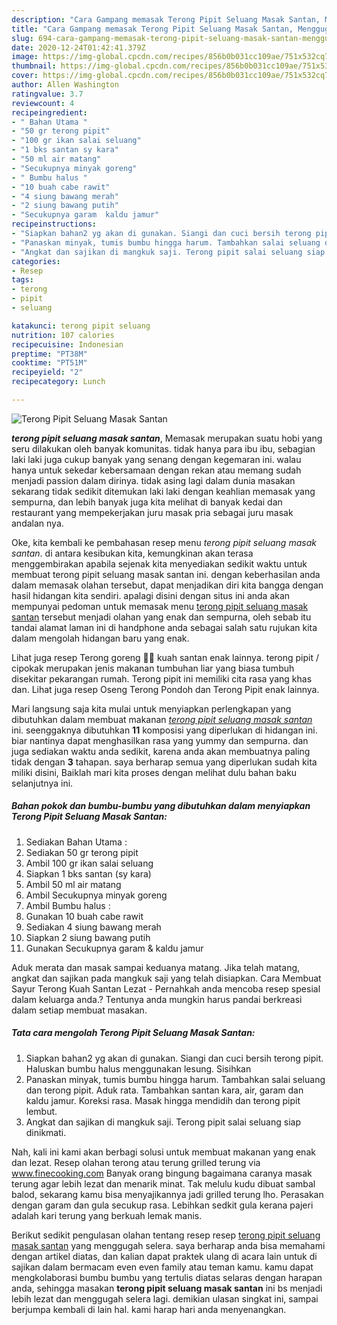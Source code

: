 ```yaml
---
description: "Cara Gampang memasak Terong Pipit Seluang Masak Santan, Menggugah Selera"
title: "Cara Gampang memasak Terong Pipit Seluang Masak Santan, Menggugah Selera"
slug: 694-cara-gampang-memasak-terong-pipit-seluang-masak-santan-menggugah-selera
date: 2020-12-24T01:42:41.379Z
image: https://img-global.cpcdn.com/recipes/856b0b031cc109ae/751x532cq70/terong-pipit-seluang-masak-santan-foto-resep-utama.jpg
thumbnail: https://img-global.cpcdn.com/recipes/856b0b031cc109ae/751x532cq70/terong-pipit-seluang-masak-santan-foto-resep-utama.jpg
cover: https://img-global.cpcdn.com/recipes/856b0b031cc109ae/751x532cq70/terong-pipit-seluang-masak-santan-foto-resep-utama.jpg
author: Allen Washington
ratingvalue: 3.7
reviewcount: 4
recipeingredient:
- " Bahan Utama "
- "50 gr terong pipit"
- "100 gr ikan salai seluang"
- "1 bks santan sy kara"
- "50 ml air matang"
- "Secukupnya minyak goreng"
- " Bumbu halus "
- "10 buah cabe rawit"
- "4 siung bawang merah"
- "2 siung bawang putih"
- "Secukupnya garam  kaldu jamur"
recipeinstructions:
- "Siapkan bahan2 yg akan di gunakan. Siangi dan cuci bersih terong pipit. Haluskan bumbu halus menggunakan lesung. Sisihkan"
- "Panaskan minyak, tumis bumbu hingga harum. Tambahkan salai seluang dan terong pipit. Aduk rata. Tambahkan santan kara, air, garam dan kaldu jamur. Koreksi rasa. Masak hingga mendidih dan terong pipit lembut."
- "Angkat dan sajikan di mangkuk saji. Terong pipit salai seluang siap dinikmati."
categories:
- Resep
tags:
- terong
- pipit
- seluang

katakunci: terong pipit seluang 
nutrition: 107 calories
recipecuisine: Indonesian
preptime: "PT38M"
cooktime: "PT51M"
recipeyield: "2"
recipecategory: Lunch

---
```



![Terong Pipit Seluang Masak Santan](https://img-global.cpcdn.com/recipes/856b0b031cc109ae/751x532cq70/terong-pipit-seluang-masak-santan-foto-resep-utama.jpg)

<b><i>terong pipit seluang masak santan</i></b>, Memasak merupakan suatu hobi yang seru dilakukan oleh banyak komunitas. tidak hanya para ibu ibu, sebagian laki laki juga cukup banyak yang senang dengan kegemaran ini. walau hanya untuk sekedar kebersamaan dengan rekan atau memang sudah menjadi passion dalam dirinya. tidak asing lagi dalam dunia masakan sekarang tidak sedikit ditemukan laki laki dengan keahlian memasak yang sempurna, dan lebih banyak juga kita melihat di banyak kedai dan restaurant yang mempekerjakan juru masak pria sebagai juru masak andalan nya.

Oke, kita kembali ke pembahasan resep menu <i>terong pipit seluang masak santan</i>. di antara kesibukan kita, kemungkinan akan terasa menggembirakan apabila sejenak kita menyediakan sedikit waktu untuk membuat terong pipit seluang masak santan ini. dengan keberhasilan anda dalam memasak olahan tersebut, dapat menjadikan diri kita bangga dengan hasil hidangan kita sendiri. apalagi disini dengan situs ini anda akan mempunyai pedoman untuk memasak menu <u>terong pipit seluang masak santan</u> tersebut menjadi olahan yang enak dan sempurna, oleh sebab itu tandai alamat laman ini di handphone anda sebagai salah satu rujukan kita dalam mengolah hidangan baru yang enak.

Lihat juga resep Terong goreng 🍆🍆 kuah santan enak lainnya. terong pipit / cipokak merupakan jenis makanan tumbuhan liar yang biasa tumbuh disekitar pekarangan rumah. Terong pipit ini memiliki cita rasa yang khas dan. Lihat juga resep Oseng Terong Pondoh dan Terong Pipit enak lainnya.


Mari langsung saja kita mulai untuk menyiapkan perlengkapan yang dibutuhkan dalam membuat makanan <u><i>terong pipit seluang masak santan</i></u> ini. seenggaknya dibutuhkan <b>11</b> komposisi yang diperlukan di hidangan ini. biar nantinya dapat menghasilkan rasa yang yummy dan sempurna. dan juga sediakan waktu anda sedikit, karena anda akan membuatnya paling tidak dengan <b>3</b> tahapan. saya berharap semua yang diperlukan sudah kita miliki disini, Baiklah mari kita proses dengan melihat dulu bahan baku selanjutnya ini.

<!--inarticleads1-->

##### Bahan pokok dan bumbu-bumbu yang dibutuhkan dalam menyiapkan Terong Pipit Seluang Masak Santan:

1. Sediakan  Bahan Utama :
1. Sediakan 50 gr terong pipit
1. Ambil 100 gr ikan salai seluang
1. Siapkan 1 bks santan (sy kara)
1. Ambil 50 ml air matang
1. Ambil Secukupnya minyak goreng
1. Ambil  Bumbu halus :
1. Gunakan 10 buah cabe rawit
1. Sediakan 4 siung bawang merah
1. Siapkan 2 siung bawang putih
1. Gunakan Secukupnya garam &amp; kaldu jamur


Aduk merata dan masak sampai keduanya matang. Jika telah matang, angkat dan sajikan pada mangkuk saji yang telah disiapkan. Cara Membuat Sayur Terong Kuah Santan Lezat - Pernahkah anda mencoba resep spesial dalam keluarga anda.? Tentunya anda mungkin harus pandai berkreasi dalam setiap membuat masakan. 

<!--inarticleads2-->

##### Tata cara mengolah Terong Pipit Seluang Masak Santan:

1. Siapkan bahan2 yg akan di gunakan. Siangi dan cuci bersih terong pipit. Haluskan bumbu halus menggunakan lesung. Sisihkan
1. Panaskan minyak, tumis bumbu hingga harum. Tambahkan salai seluang dan terong pipit. Aduk rata. Tambahkan santan kara, air, garam dan kaldu jamur. Koreksi rasa. Masak hingga mendidih dan terong pipit lembut.
1. Angkat dan sajikan di mangkuk saji. Terong pipit salai seluang siap dinikmati.


Nah, kali ini kami akan berbagi solusi untuk membuat makanan yang enak dan lezat. Resep olahan terong atau terung grilled terung via www.finecooking.com Banyak orang bingung bagaimana caranya masak terung agar lebih lezat dan menarik minat. Tak melulu kudu dibuat sambal balod, sekarang kamu bisa menyajikannya jadi grilled terung lho. Perasakan dengan garam dan gula secukup rasa. Lebihkan sedkit gula kerana pajeri adalah kari terung yang berkuah lemak manis. 

Berikut sedikit pengulasan olahan tentang resep resep <u>terong pipit seluang masak santan</u> yang menggugah selera. saya berharap anda bisa memahami dengan artikel diatas, dan kalian dapat praktek ulang di acara lain untuk di sajikan dalam bermacam even even family atau teman kamu. kamu dapat mengkolaborasi bumbu bumbu yang tertulis diatas selaras dengan harapan anda, sehingga masakan <b>terong pipit seluang masak santan</b> ini bs menjadi lebih lezat dan menggugah selera lagi. demikian ulasan singkat ini, sampai berjumpa kembali di lain hal. kami harap hari anda menyenangkan.
